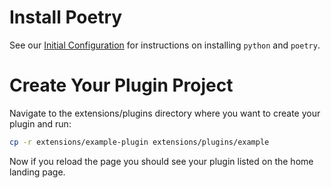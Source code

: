 # Install Poetry

See our [Initial Configuration](INITIAL_CONFIG.md) for instructions on installing `python` and `poetry`.

# Create Your Plugin Project

Navigate to the extensions/plugins directory where you want to create your plugin and run:

```bash
cp -r extensions/example-plugin extensions/plugins/example
```

Now if you reload the page you should see your plugin listed on the home landing page.
